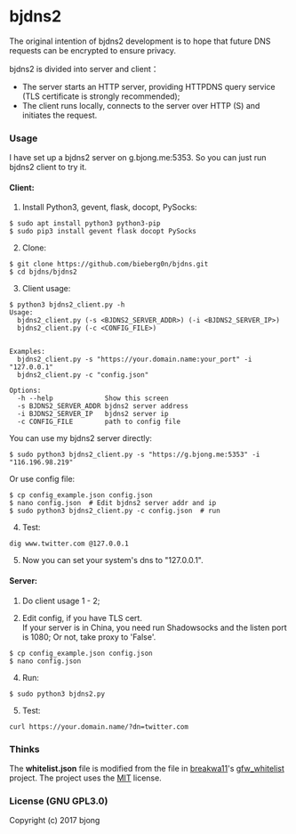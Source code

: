# bjdns2

The original intention of bjdns2 development is to hope that future DNS requests can be encrypted to ensure privacy.  

bjdns2 is divided into server and client：  
* The server starts an HTTP server, providing HTTPDNS query service (TLS certificate is strongly recommended);  
* The client runs locally, connects to the server over HTTP (S) and initiates the request.  

### Usage  
I have set up a bjdns2 server on g.bjong.me:5353. So you can just run bjdns2 client to try it.  

#### Client:
1. Install Python3, gevent, flask, docopt, PySocks:
```
$ sudo apt install python3 python3-pip
$ sudo pip3 install gevent flask docopt PySocks
```
2. Clone:
```
$ git clone https://github.com/bieberg0n/bjdns.git
$ cd bjdns/bjdns2
```

3. Client usage:
```
$ python3 bjdns2_client.py -h
Usage:
  bjdns2_client.py (-s <BJDNS2_SERVER_ADDR>) (-i <BJDNS2_SERVER_IP>)
  bjdns2_client.py (-c <CONFIG_FILE>)


Examples:
  bjdns2_client.py -s "https://your.domain.name:your_port" -i "127.0.0.1"
  bjdns2_client.py -c "config.json"

Options:
  -h --help             Show this screen
  -s BJDNS2_SERVER_ADDR bjdns2 server address
  -i BJDNS2_SERVER_IP   bjdns2 server ip
  -c CONFIG_FILE        path to config file
```
You can use my bjdns2 server directly:
```
$ sudo python3 bjdns2_client.py -s "https://g.bjong.me:5353" -i "116.196.98.219"
```

Or use config file:
```
$ cp config_example.json config.json  
$ nano config.json  # Edit bjdns2 server addr and ip
$ sudo python3 bjdns2_client.py -c config.json  # run
```
4. Test:
```
dig www.twitter.com @127.0.0.1
```

5. Now you can set your system's dns to "127.0.0.1".  

#### Server:
1. Do client usage 1 - 2;

2. Edit config, if you have TLS cert.  
If your server is in China, you need run Shadowsocks and the listen port is 1080; Or not, take proxy to 'False'.
```
$ cp config_example.json config.json  
$ nano config.json
```

4. Run:
```
$ sudo python3 bjdns2.py
```

5. Test:
```
curl https://your.domain.name/?dn=twitter.com
```


### Thinks
The **whitelist.json** file is modified from the file in [breakwa11](https://github.com/breakwa11)'s [gfw_whitelist](https://github.com/breakwa11/gfw_whitelist) project. The project uses the [MIT](https://github.com/breakwa11/gfw_whitelist/blob/master/LICENSE) license.  

### License (GNU GPL3.0)  
Copyright (c) 2017 bjong
